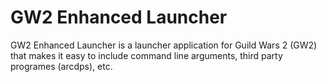 # GW2 Enhanced Launcher
GW2 Enhanced Launcher is a launcher application for Guild Wars 2 (GW2) that makes it easy to include command line arguments, third party programes (arcdps), etc.
